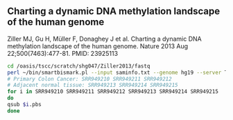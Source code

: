 ## Charting a dynamic DNA methylation landscape of the human genome

Ziller MJ, Gu H, Müller F, Donaghey J et al. Charting a dynamic DNA methylation landscape of the human genome. Nature 2013 Aug 22;500(7463):477-81. PMID: 23925113

```bash
cd /oasis/tscc/scratch/shg047/Ziller2013/fastq
perl ~/bin/smartbismark.pl --input saminfo.txt --genome hg19 --server TSCC --submit no --queue hotel
# Primary Colon Cancer: SRR949210 SRR949211 SRR949212 
# Adjacent normal tissue: SRR949213 SRR949214 SRR949215
for i in SRR949210 SRR949211 SRR949212 SRR949213 SRR949214 SRR949215
do
qsub $i.pbs
done
```

